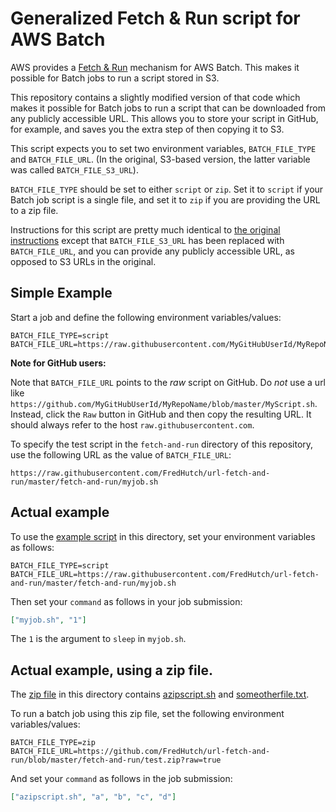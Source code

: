 # Generalized Fetch & Run script for AWS Batch

AWS provides a [Fetch & Run](https://aws.amazon.com/blogs/compute/creating-a-simple-fetch-and-run-aws-batch-job/) mechanism for AWS Batch. 
This makes it possible for Batch jobs to run a script stored in S3.

This repository contains a slightly modified version of that
code which makes it possible for Batch jobs to run a script
that can be downloaded from any publicly accessible URL.
This allows you to store your script in GitHub, for example,
and saves you the extra step of then copying it to S3.

This script expects you to set two environment variables, 
`BATCH_FILE_TYPE` and `BATCH_FILE_URL`. 
(In the original, S3-based version, the latter variable was
called `BATCH_FILE_S3_URL`).

`BATCH_FILE_TYPE` should be set to either `script` or `zip`.
Set it to `script` if your Batch job script is a single file,
and set it to `zip` if you are providing the URL to a zip file.

Instructions for this script are pretty much identical to
[the original instructions](https://aws.amazon.com/blogs/compute/creating-a-simple-fetch-and-run-aws-batch-job/)
except that `BATCH_FILE_S3_URL` has been replaced with
`BATCH_FILE_URL`, and you can provide any publicly accessible
URL, as opposed to S3 URLs in the original.

## Simple Example

Start a job and define the following environment 
variables/values:

```
BATCH_FILE_TYPE=script
BATCH_FILE_URL=https://raw.githubusercontent.com/MyGitHubUserId/MyRepoName/master/MyScript.sh
```

**Note for GitHub users:**

Note that `BATCH_FILE_URL` points to the *raw* script on GitHub.
Do *not* use a url like `https://github.com/MyGitHubUserId/MyRepoName/blob/master/MyScript.sh`. Instead, click the `Raw` button in GitHub and then copy 
the resulting URL. It should always refer to the host 
`raw.githubusercontent.com`.

To specify the test script in the `fetch-and-run` directory
of this repository, use the following URL as the value 
of `BATCH_FILE_URL`:

```
https://raw.githubusercontent.com/FredHutch/url-fetch-and-run/master/fetch-and-run/myjob.sh
```

## Actual example

To use the [example script](https://github.com/FredHutch/url-fetch-and-run/blob/master/fetch-and-run/myjob.sh) in this directory, set your environment variables as follows:

```
BATCH_FILE_TYPE=script
BATCH_FILE_URL=https://raw.githubusercontent.com/FredHutch/url-fetch-and-run/master/fetch-and-run/myjob.sh
```

Then set your `command` as follows in your job submission:

```json
["myjob.sh", "1"]
```

The `1` is the argument to `sleep` in `myjob.sh`.

## Actual example, using a zip file.

The [zip file](https://github.com/FredHutch/url-fetch-and-run/blob/master/fetch-and-run/test.zip) 
in this directory contains [azipscript.sh](https://github.com/FredHutch/url-fetch-and-run/blob/master/fetch-and-run/azipscript.sh) and 
[someotherfile.txt](https://github.com/FredHutch/url-fetch-and-run/blob/master/fetch-and-run/someotherfile.txt). 

To run a batch job using this zip file, set the following
environment variables/values:

```
BATCH_FILE_TYPE=zip
BATCH_FILE_URL=https://github.com/FredHutch/url-fetch-and-run/blob/master/fetch-and-run/test.zip?raw=true
```

And set your `command` as follows in the job submission:

```json
["azipscript.sh", "a", "b", "c", "d"]
```

